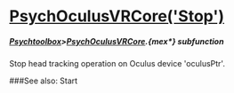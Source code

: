 # [PsychOculusVRCore('Stop')](PsychOculusVRCore-Stop) 
##### [Psychtoolbox](Pyschtoolbox)>[PsychOculusVRCore](PsychOculusVRCore).{mex*} subfunction


Stop head tracking operation on Oculus device 'oculusPtr'.  
  
  


###See also:
Start
